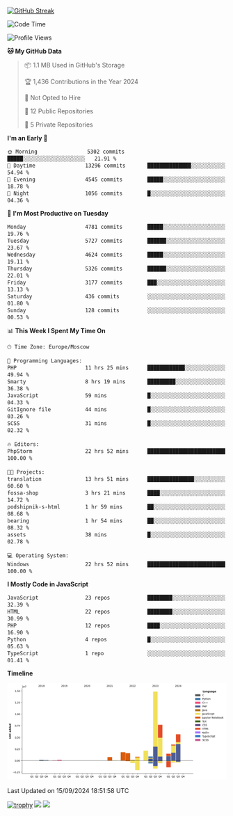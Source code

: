[![GitHub Streak](https://github-readme-streak-stats.herokuapp.com/?user=yogik10)](https://git.io/streak-stats)
<!--START_SECTION:waka-->
![Code Time](http://img.shields.io/badge/Code%20Time-843%20hrs%2056%20mins-blue)

![Profile Views](http://img.shields.io/badge/Profile%20Views-0-blue)

**🐱 My GitHub Data** 

> 📦 1.1 MB Used in GitHub's Storage 
 > 
> 🏆 1,436 Contributions in the Year 2024
 > 
> 🚫 Not Opted to Hire
 > 
> 📜 12 Public Repositories 
 > 
> 🔑 5 Private Repositories 
 > 
**I'm an Early 🐤** 

```text
🌞 Morning                5302 commits        █████░░░░░░░░░░░░░░░░░░░░   21.91 % 
🌆 Daytime                13296 commits       ██████████████░░░░░░░░░░░   54.94 % 
🌃 Evening                4545 commits        █████░░░░░░░░░░░░░░░░░░░░   18.78 % 
🌙 Night                  1056 commits        █░░░░░░░░░░░░░░░░░░░░░░░░   04.36 % 
```
📅 **I'm Most Productive on Tuesday** 

```text
Monday                   4781 commits        █████░░░░░░░░░░░░░░░░░░░░   19.76 % 
Tuesday                  5727 commits        ██████░░░░░░░░░░░░░░░░░░░   23.67 % 
Wednesday                4624 commits        █████░░░░░░░░░░░░░░░░░░░░   19.11 % 
Thursday                 5326 commits        ██████░░░░░░░░░░░░░░░░░░░   22.01 % 
Friday                   3177 commits        ███░░░░░░░░░░░░░░░░░░░░░░   13.13 % 
Saturday                 436 commits         ░░░░░░░░░░░░░░░░░░░░░░░░░   01.80 % 
Sunday                   128 commits         ░░░░░░░░░░░░░░░░░░░░░░░░░   00.53 % 
```


📊 **This Week I Spent My Time On** 

```text
🕑︎ Time Zone: Europe/Moscow

💬 Programming Languages: 
PHP                      11 hrs 25 mins      ████████████░░░░░░░░░░░░░   49.94 % 
Smarty                   8 hrs 19 mins       █████████░░░░░░░░░░░░░░░░   36.38 % 
JavaScript               59 mins             █░░░░░░░░░░░░░░░░░░░░░░░░   04.33 % 
GitIgnore file           44 mins             █░░░░░░░░░░░░░░░░░░░░░░░░   03.26 % 
SCSS                     31 mins             █░░░░░░░░░░░░░░░░░░░░░░░░   02.32 % 

🔥 Editors: 
PhpStorm                 22 hrs 52 mins      █████████████████████████   100.00 % 

🐱‍💻 Projects: 
translation              13 hrs 51 mins      ███████████████░░░░░░░░░░   60.60 % 
fossa-shop               3 hrs 21 mins       ████░░░░░░░░░░░░░░░░░░░░░   14.72 % 
podshipnik-s-html        1 hr 59 mins        ██░░░░░░░░░░░░░░░░░░░░░░░   08.68 % 
bearing                  1 hr 54 mins        ██░░░░░░░░░░░░░░░░░░░░░░░   08.32 % 
assets                   38 mins             █░░░░░░░░░░░░░░░░░░░░░░░░   02.78 % 

💻 Operating System: 
Windows                  22 hrs 52 mins      █████████████████████████   100.00 % 
```

**I Mostly Code in JavaScript** 

```text
JavaScript               23 repos            ████████░░░░░░░░░░░░░░░░░   32.39 % 
HTML                     22 repos            ████████░░░░░░░░░░░░░░░░░   30.99 % 
PHP                      12 repos            ████░░░░░░░░░░░░░░░░░░░░░   16.90 % 
Python                   4 repos             █░░░░░░░░░░░░░░░░░░░░░░░░   05.63 % 
TypeScript               1 repo              ░░░░░░░░░░░░░░░░░░░░░░░░░   01.41 % 
```



**Timeline**

![Lines of Code chart](https://raw.githubusercontent.com/Yogik10/Yogik10/main/assets/bar_graph.png)


 Last Updated on 15/09/2024 18:51:58 UTC
<!--END_SECTION:waka-->
[![trophy](https://github-profile-trophy.vercel.app/?username=yogik10)](https://github.com/ryo-ma/github-profile-trophy)
![](https://github-profile-summary-cards.vercel.app/api/cards/profile-details?username=yogik10&theme=solarized_dark)
![](https://github-profile-summary-cards.vercel.app/api/cards/most-commit-language?username=yogik10&theme=solarized_dark)


